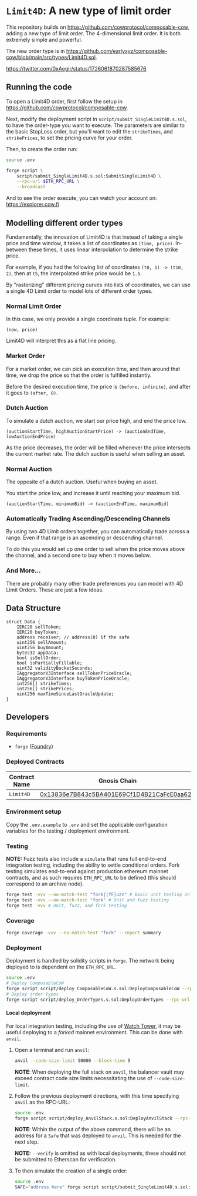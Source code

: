 # `Limit4D`: A new type of limit order

This repository builds on https://github.com/cowprotocol/composable-cow, adding
a new type of limit order. The 4-dimensional limit order. It is both extremely
simple and powerful.

The new order type is in
https://github.com/earlyxyz/composable-cow/blob/main/src/types/Limit4D.sol.

https://twitter.com/0xAegir/status/1726061870287585676

## Running the code

To open a Limit4D order, first follow the setup in https://github.com/cowprotocol/composable-cow.

Next, modify the deployment script in `script/submit_SingleLimit4D.s.sol`, to
have the order-type you want to execute. The parameters are similar to the basic
StopLoss order, but you'll want to edit the `strikeTimes`, and `strikePrices`,
to set the pricing curve for your order.

Then, to create the order run:
```sh
source .env

forge script \
    script/submit_SingleLimit4D.s.sol:SubmitSingleLimit4D \
    --rpc-url $ETH_RPC_URL \
    --broadcast
```

And to see the order execute, you can watch your account on: https://explorer.cow.fi

## Modelling different order types

Fundamentally, the innovation of Limit4D is that instead of taking a single
price and time window, it takes a list of coordinates as `(time, price)`.
In-between these times, it uses linear interpolation to determine the strike
price.

For example, if you had the following list of coordinates `(t0, 1) -> (t10, 2)`,
then at `t5`, the interpolated strike price would be `1.5`.

By "rasterizing" different pricing curves into lists of coordinates, we can use
a single 4D Limit order to model lots of different order types.

### Normal Limit Order

In this case, we only provide a single coordinate tuple. For example:

`(now, price)`

Limit4D will interpret this as a flat line pricing.

### Market Order

For a market order, we can pick an execution time, and then around that time, we drop the price so that the order is fulfilled instantly.

Before the desired execution time, the price is `(before, infinite)`, and after it goes to `(after, 0)`.

### Dutch Auction

To simulate a dutch auction, we start our price high, and end the price low.

`(auctionStartTime, highAuctionStartPrice) -> (auctionEndTime, lowAuctionEndPrice)`

As the price decreases, the order will be filled whenever the price intersects
the current market rate. The dutch auction is useful when selling an asset.

### Normal Auction

The opposite of a dutch auction. Useful when buying an asset.

You start the price low, and increase it until reaching your maximum bid.

`(auctionStartTime, minimumBid) -> (auctionEndTime, maximumBid)`

### Automatically Trading Ascending/Descending Channels

By using two 4D Limit orders together, you can automatically trade across a
range. Even if that range is an ascending or descending channel.

To do this you would set up one order to sell when the price moves above the
channel, and a second one to buy when it moves below.

### And More...

There are probably many other trade preferences you can model with 4D Limit
Orders. These are just a few ideas.

## Data Structure

```solidity=
struct Data {
    IERC20 sellToken;
    IERC20 buyToken;
    address receiver; // address(0) if the safe
    uint256 sellAmount;
    uint256 buyAmount;
    bytes32 appData;
    bool isSellOrder;
    bool isPartiallyFillable;
    uint32 validityBucketSeconds;
    IAggregatorV3Interface sellTokenPriceOracle;
    IAggregatorV3Interface buyTokenPriceOracle;
    int256[] strikeTimes;
    int256[] strikePrices;
    uint256 maxTimeSinceLastOracleUpdate;
}
```

## Developers

### Requirements

- `forge` ([Foundry](https://github.com/foundry-rs/foundry))

### Deployed Contracts

| Contract Name                  | Gnosis Chain                                                                                                           |
| ------------------------------ | ---------------------------------------------------------------------------------------------------------------------- |
| `Limit4D`                     | [0x13836e7B843c5BA401E69Cf1D4B21CaFcE0aa623](https://gnosisscan.io/address/0x13836e7B843c5BA401E69Cf1D4B21CaFcE0aa623) |

### Environment setup

Copy the `.env.example` to `.env` and set the applicable configuration variables for the testing / deployment environment.

### Testing

**NOTE:** Fuzz tests also include a `simulate` that runs full end-to-end integration testing, including the ability to settle conditional orders. Fork testing simulates end-to-end against production ethereum mainnet contracts, and as such requires `ETH_RPC_URL` to be defined (this should correspond to an archive node).

```bash
forge test -vvv --no-match-test "fork|[fF]uzz" # Basic unit testing only
forge test -vvv --no-match-test "fork" # Unit and fuzz testing
forge test -vvv # Unit, fuzz, and fork testing
```

### Coverage

```bash
forge coverage -vvv --no-match-test "fork" --report summary
```

### Deployment

Deployment is handled by solidity scripts in `forge`. The network being deployed to is dependent on the `ETH_RPC_URL`.

```bash
source .env
# Deploy ComposableCoW
forge script script/deploy_ComposableCoW.s.sol:DeployComposableCoW --rpc-url $ETH_RPC_URL --broadcast -vvvv --verify
# Deploy order types
forge script script/deploy_OrderTypes.s.sol:DeployOrderTypes --rpc-url $ETH_RPC_URL --broadcast -vvvv --verify
```

#### Local deployment

For local integration testing, including the use of [Watch Tower](https://github.com/cowprotocol/tenderly-watch-tower), it may be useful deploying to a _forked_ mainnet environment. This can be done with `anvil`.

1. Open a terminal and run `anvil`:

   ```bash
   anvil --code-size-limit 50000 --block-time 5
   ```

   **NOTE**: When deploying the full stack on `anvil`, the balancer vault may exceed contract code size limits necessitating the use of `--code-size-limit`.

2. Follow the previous deployment directions, with this time specifying `anvil` as the RPC-URL:

   ```bash
   source .env
   forge script script/deploy_AnvilStack.s.sol:DeployAnvilStack --rpc-url http://127.0.0.1:8545 --broadcast -vvvv
   ```

   **NOTE**: Within the output of the above command, there will be an address for a `Safe` that was deployed to `anvil`. This is needed for the next step.

   **NOTE:** `--verify` is omitted as with local deployments, these should not be submitted to Etherscan for verification.

3. To then simulate the creation of a single order:

   ```bash
   source .env
   SAFE="address here" forge script script/submit_SingleLimit4D.s.sol:SubmitSingleLimit4D --rpc-url http://127.0.0.1:8545 --broadcast
   ```
